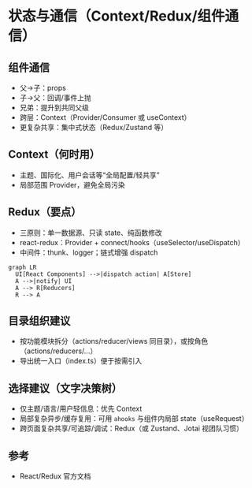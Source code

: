 # 状态与通信（Context/Redux/组件通信）

## 组件通信

- 父→子：props
- 子→父：回调/事件上抛
- 兄弟：提升到共同父级
- 跨层：Context（Provider/Consumer 或 useContext）
- 更复杂共享：集中式状态（Redux/Zustand 等）

## Context（何时用）

- 主题、国际化、用户会话等“全局配置/轻共享”
- 局部范围 Provider，避免全局污染

## Redux（要点）

- 三原则：单一数据源、只读 state、纯函数修改
- react-redux：Provider + connect/hooks（useSelector/useDispatch）
- 中间件：thunk、logger；链式增强 dispatch

```mermaid
graph LR
  UI[React Components] -->|dispatch action| A[Store]
  A -->|notify| UI
  A --> R[Reducers]
  R --> A
```

## 目录组织建议

- 按功能模块拆分（actions/reducer/views 同目录），或按角色（actions/reducers/...）
- 导出统一入口（index.ts）便于按需引入

## 选择建议（文字决策树）

- 仅主题/语言/用户轻信息：优先 Context
- 局部复杂异步/缓存复用：可用 `ahooks` 与组件内局部 state（useRequest）
- 跨页面复杂共享/可追踪/调试：Redux（或 Zustand、Jotai 视团队习惯）

## 参考

- React/Redux 官方文档

